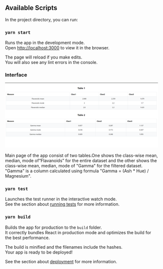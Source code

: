 ## Available Scripts

In the project directory, you can run:

### `yarn start`

Runs the app in the development mode.\
Open [http://localhost:3000](http://localhost:3000) to view it in the browser.

The page will reload if you make edits.\
You will also see any lint errors in the console.

### Interface

![Main PAGE](./public/Capture.PNG "main page")

Main page of the app consist of two tables.One shows the class-wise mean, median, mode of“Flavanoids” for the entire dataset and the other shows the class-wise mean, median, mode of "Gamma" for the filtered dataset.
"Gamma" is a column calculated using formula "Gamma = (Ash \* Hue) / Magnesium".

### `yarn test`

Launches the test runner in the interactive watch mode.\
See the section about [running tests](https://facebook.github.io/create-react-app/docs/running-tests) for more information.

### `yarn build`

Builds the app for production to the `build` folder.\
It correctly bundles React in production mode and optimizes the build for the best performance.

The build is minified and the filenames include the hashes.\
Your app is ready to be deployed!

See the section about [deployment](https://facebook.github.io/create-react-app/docs/deployment) for more information.
